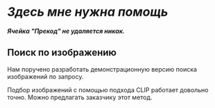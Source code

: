 # ***Здесь мне нужна помощь***

***Ячейка "Прекод" не удаляется никак.***

## Поиск по изображению

Нам поручено разработать демонстрационную версию поиска изображений по запросу.

Подбор изображений с помощью подхода CLIP работает довольно точно. Можно предлагать заказчику этот метод.
